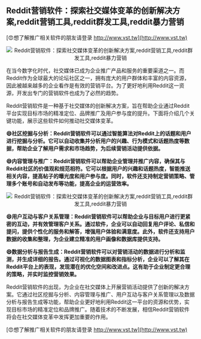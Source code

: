 ## **Reddit营销软件：探索社交媒体变革的创新解决方案,reddit营销工具,reddit群发工具,reddit暴力营销**

[😍想了解推广相关软件的朋友请登录 http://www.vst.tw](http://www.vst.tw)

 <center><img src="https://vst.tw/MP4/tuiguang/png/3.png" alt="Reddit营销软件：探索社交媒体变革的创新解决方案,reddit营销工具,reddit群发工具,reddit暴力营销"></center>

在当今数字化时代，社交媒体已成为企业推广产品和服务的重要渠道之一。而Reddit作为全球最大的论坛社区之一，拥有庞大的用户群体和丰富的内容资源，因此被越来越多的企业看作是有效的营销平台。为了更好地利用Reddit这一资源，开发出专门的营销软件也成为了必然的趋势。

Reddit营销软件是一种基于社交媒体的创新解决方案，旨在帮助企业通过Reddit平台实现目标市场的精准定位、品牌推广及用户参与度的提升。下面将介绍几个关键功能，展示这些软件如何推动社交媒体变革。

**😄社区挖掘与分析：Reddit营销软件可以通过智能算法对Reddit上的话题和用户进行挖掘与分析。它可以自动收集并分析用户的兴趣、行为模式和话题热度等数据，帮助企业了解用户需求和市场趋势，为后续营销活动提供依据。**

**😄内容管理与推广：Reddit营销软件可以帮助企业管理并推广内容，确保其与Reddit社区的价值观和规范相符。它可以根据用户的兴趣和话题热度，智能推送相关内容，提高帖子的曝光度和用户参与度。同时，软件还支持制定营销策略、管理多个账号和自动发布等功能，提高企业的运营效率。**

 <center><img src="https://vst.tw/MP4/tuiguang/png/7.png" alt="Reddit营销软件：探索社交媒体变革的创新解决方案,reddit营销工具,reddit群发工具,reddit暴力营销"></center>

**😄用户互动与客户关系管理：Reddit营销软件可以帮助企业与目标用户进行更紧密的互动，并有效管理客户关系。通过软件，企业可以自动回复用户评论、私信和提问，提供个性化的服务和解答，增强用户体验和满意度。此外，软件还支持用户数据的收集和整理，为企业建立精准的用户画像和数据库提供支持。**

**😄数据分析与报告生成：Reddit营销软件可以对营销活动的数据进行分析和监测，并生成详细的报告。通过可视化的数据图表和指标分析，企业可以了解其在Reddit平台上的表现，发现潜在的优化空间和改进点。这有助于企业制定更合理的策略，并实时监控营销效果。**

Reddit营销软件的出现，为企业在社交媒体上开展营销活动提供了创新的解决方案。它通过社区挖掘与分析、内容管理与推广、用户互动与客户关系管理以及数据分析与报告生成等功能，帮助企业更好地利用Reddit这一平台的资源和优势，实现目标市场的精准定位和品牌推广。随着技术的不断发展，相信Reddit营销软件将会在社交媒体变革中发挥更加重要的作用。

[😍想了解推广相关软件的朋友请登录 http://www.vst.tw](http://www.vst.tw)



